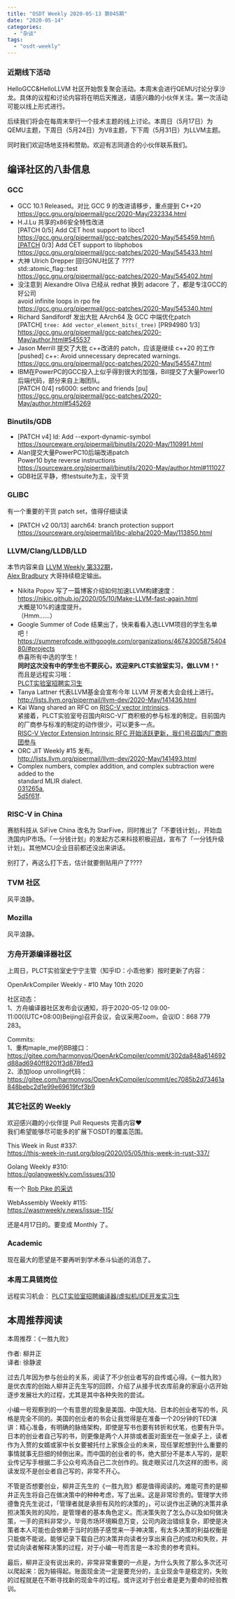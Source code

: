 ```yaml
---
title: "OSDT Weekly 2020-05-13 第045期"
date: "2020-05-14"
categories: 
  - "杂谈"
tags: 
  - "osdt-weekly"
---
```


### 近期线下活动

HelloGCC&HelloLLVM 社区开始恢复聚会活动。本周末会进行QEMU讨论分享沙龙。具体的议程和讨论内容将在明后天推送，请感兴趣的小伙伴关注。第一次活动可能以线上形式进行。

后续我们将会在每周末举行一个技术主题的线上讨论。本周日（5月17日）为QEMU主题，下周日（5月24日）为V8主题，下下周（5月31日）为LLVM主题。

同时我们欢迎场地支持和赞助。欢迎有志同道合的小伙伴联系我们。

## 编译社区的八卦信息

### GCC

- GCC 10.1 Released。对比 GCC 9 的改进请移步，重点提到 C++20  
    https://gcc.gnu.org/pipermail/gcc/2020-May/232334.html
- H.J.Lu 共享的x86安全特性改进  
    \[PATCH 0/5\] Add CET host support to libcc1  
    https://gcc.gnu.org/pipermail/gcc-patches/2020-May/545459.html\[PATCH 0/3\] Add CET support to libphobos  
    https://gcc.gnu.org/pipermail/gcc-patches/2020-May/545433.html
- 大神 Ulrich Drepper 回归GNU社区了 ????  
    std::atomic\_flag::test  
    https://gcc.gnu.org/pipermail/gcc-patches/2020-May/545402.html
- 没注意到 Alexandre Oliva 已经从 redhat 换到 adacore 了，都是专注GCC的好公司  
    avoid infinite loops in rpo fre  
    https://gcc.gnu.org/pipermail/gcc-patches/2020-May/545340.html
- Richard Sandifordf 发出大批 AArch64 及 GCC 中端优化patch  
    \[PATCH\] `tree: Add vector_element_bits(_tree)` \[PR94980 1/3\]  
    https://gcc.gnu.org/pipermail/gcc-patches/2020-May/author.html#545537
- Jason Merrill 提交了大批 c++改进的 patch，应该是继续 c++20 的工作  
    \[pushed\] c++: Avoid unnecessary deprecated warnings.  
    https://gcc.gnu.org/pipermail/gcc-patches/2020-May/545547.html
- IBM在PowerPC的GCC投入上似乎得到很大的加强，Bill提交了大量Power10后端代码，部分来自上海团队。  
    \[PATCH 0/4\] rs6000: setbnc and friends \[pu\]  
    https://gcc.gnu.org/pipermail/gcc-patches/2020-May/author.html#545269

### Binutils/GDB

- \[PATCH v4\] ld: Add --export-dynamic-symbol  
    https://sourceware.org/pipermail/binutils/2020-May/110991.html
- Alan提交大量PowerPC10后端改进patch  
    Power10 byte reverse instructions  
    https://sourceware.org/pipermail/binutils/2020-May/author.html#111027
- GDB社区平静，修testsuite为主，没干货

### GLIBC

有一个重要的干货 patch set，值得仔细读读

- \[PATCH v2 00/13\] aarch64: branch protection support  
    https://sourceware.org/pipermail/libc-alpha/2020-May/113850.html

### LLVM/Clang/LLDB/LLD

本节内容来自 [LLVM Weekly 第332期](http://llvmweekly.org/issue/332)，  
[Alex Bradbury](https://www.linkedin.com/in/alex-bradbury/) 大哥持续稳定输出。

- Nikita Popov 写了一篇博客介绍如何加速LLVM构建速度：  
    https://nikic.github.io/2020/05/10/Make-LLVM-fast-again.html  
    大概是10%的速度提升。  
    （Hmm……）
- Google Summer of Code 结果出了，快来看看入选LLVM项目的学生名单吧！  
    https://summerofcode.withgoogle.com/organizations/4674300587540480/#projects  
    恭喜所有中选的学生！  
    **同时这次没有中的学生也不要灰心，欢迎来PLCT实验室实习，做LLVM！**\*  
    而且是远程实习哦：  
    [PLCT实验室招聘实习生](https://mp.weixin.qq.com/s/bVaNK2kVGstnZ6Onkc98zQ)
- Tanya Lattner 代表LLVM基金会宣布今年 LLVM 开发者大会会线上进行。  
    http://lists.llvm.org/pipermail/llvm-dev/2020-May/141436.html
- Kai Wang shared an RFC on [RISC-V vector intrinsics](http://lists.llvm.org/pipermail/llvm-dev/2020-May/141452.html).  
    紧接着，PLCT实验室号召国内RISC-V厂商积极的参与标准的制定。目前国内的厂商参与标准的制定的动作很少，可以更多一点。  
    [RISC-V Vector Extension Intrinsic RFC 开始活跃更新，我们号召国内厂商抱团参与](https://mp.weixin.qq.com/s/qAQmXwhCccVGms90lJzz2g)
- ORC JIT Weekly #15 发布。  
    http://lists.llvm.org/pipermail/llvm-dev/2020-May/141493.html
- Complex numbers, complex addition, and complex subtraction were added to the  
    standard MLIR dialect.  
    [031265a](https://reviews.llvm.org/rG031265ad8a2),  
    [5d5f61f](https://reviews.llvm.org/rG5d5f61fc894).

### RISC-V in China

赛舫科技从 SiFive China 改名为 StarFive，同时推出了「不要钱计划」，开始血洗国内IP市场。「一分钱计划」的发起方芯来科技积极迎战，宣布了「一分钱升级计划」。其他MCU企业目前都还没出来讲话。

别打了，再这么打下去，估计就要倒贴用户了????

### TVM 社区

风平浪静。

### Mozilla

风平浪静。

### 方舟开源编译器社区

上周日，PLCT实验室史宁宁主管（知乎ID：小乖他爹）按时更新了内容：

OpenArkCompiler Weekly - #10 May 10th 2020

社区动态：  
1、方舟编译器社区发布会议通知，将于2020-05-12 09:00-11:00((UTC+08:00)Beijing)召开会议，会议采用Zoom，会议ID：868 779 283。

Commits:  
1、重构maple\_me的BB接口：  
https://gitee.com/harmonyos/OpenArkCompiler/commit/302da848a614692d88ad6940ff8201f3d878fed3  
2、添加loop unrolling代码：  
https://gitee.com/harmonyos/OpenArkCompiler/commit/ec7085b2d73461a848bebc2d1e99e69619fcf3b9

### 其它社区的 Weekly

欢迎感兴趣的小伙伴提 Pull Requests 完善内容❤️  
我们希望能够尽可能多的扩展下OSDT的覆盖范围。

This Week in Rust #337:  
https://this-week-in-rust.org/blog/2020/05/05/this-week-in-rust-337/

Golang Weekly #310:  
https://golangweekly.com/issues/310

有一个 [Rob Pike 的采访](https://golangweekly.com/link/87635/web)

WebAssembly Weekly #115:  
https://wasmweekly.news/issue-115/

还是4月17日的。要变成 Monthly 了。

### Academic

现在最大的愿望是不要再听到学术泰斗仙逝的消息了。

### 本周工具链岗位

远程实习机会： [PLCT实验室招聘编译器/虚拟机/IDE开发实习生](https://mp.weixin.qq.com/s/bVaNK2kVGstnZ6Onkc98zQ)

## 本周推荐阅读

本周推荐：《一胜九败》

作者: 柳井正  
译者: 徐静波

过去几年因为参与创业的关系，阅读了不少创业者写的自传或心得。《一胜九败》是优衣库的创始人柳井正先生写的回顾，介绍了从接手优衣库前身的家庭小店开始逐步发展壮大的过程，尤其是其中各种失败的尝试。

小编一号观察到的一个有意思的现象是美国、中国大陆、日本的创业者写的书，风格是完全不同的。美国的创业者的书会让我觉得是在准备一个20分钟的TED演讲：精心准备，有明确的脉络架构，即使是写书也要有转折和伏笔，也要有升华。日本的创业者自己写的书，则更像是两个人并排或者面对面坐在一张桌子上，读者作为入赘的女婿或家中长女要被托付上家族企业的未来，现任掌舵想到什么重要的事情就事无巨细的倾倒出来。而中国的创业者的书，绝大部分不是本人写的，是职业传记写手根据二手公众号鸡汤自己二次创作的。我走眼买过几次这样的图书，阅读发现不是创业者自己写的，非常不开心。

不管是否想要创业，柳井正先生的《一胜九败》都是值得阅读的。难能可贵的是柳井正先生将自己在做决策中的种种考虑，写了出来。这是非常珍贵的。管理学大师德鲁克先生说过，「管理者就是承担有风险的决策的」，可以说作出正确的决策并承担决策失败的风险，是管理者的基本角色定义。而决策失败了怎么办以及如何做决策，一手的资料非常少。毕竟市场环境瞬息万变，公司内政治错综复杂，即使是决策者本人可能也会依赖于当时的肠子感觉来一手神决策，有太多决策的利益权衡是只能做不能说。能够记录下载自己的决策并向读者分享出来自己的成功和失败，并尝试向读者解释决策的过程，对于小编一号而言是一本珍贵的参考资料。

最后，柳井正没有说出来的，非常非常重要的一点是，为什么失败了那么多次还可以爬起来：因为输得起。账面现金流一定是要充分的，主业现金牛是稳定的，失败的过程就是在不断寻找新的现金牛的过程。或许这对于创业者是更为要命的经验教训。
